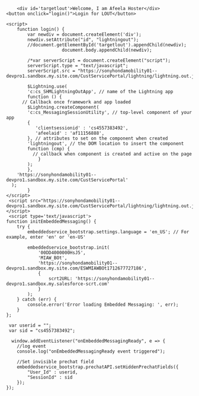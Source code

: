 <html lang="en">
  <head>
    <meta charset="utf-8" />
    <meta name="viewport" content="width=device-width, initial-scale=1" />
  </head>
  <body>
  
        <div id='targetlout'>Welcome, I am Afeela Hoster</div>
	<button onclick="login()">Login for LOUT</button>

    <script>
        function login() {
		    var newdiv = document.createElement('div');
			newdiv.setAttribute("id", "lightningout");		
			//document.getElementById('targetlout').appendChild(newdiv); 
                         document.body.appendChild(newdiv);   
			
			/*var serverScript = document.createElement("script");
			serverScript.type = "text/javascript";
			serverScript.src = "https://sonyhondamobility01--devpro1.sandbox.my.site.com/CustServicePortal/lightning/lightning.out.js";*/
			
			$Lightning.use(
			'c:cs_SHMLightningOutApp', // name of the Lightning app
			function () {
          // Callback once framework and app loaded
			$Lightning.createComponent(
            'c:cs_MessagingSessionUtility', // top-level component of your app
            {
               'clientsessionid' : 'cs4557383492',
               'afeelaid' : 'af11156888',
            }, // attributes to set on the component when created
            'lightningout', // the DOM location to insert the component
            function (cmp) {
              // callback when component is created and active on the page
				}
			);
			},
        'https://sonyhondamobility01--devpro1.sandbox.my.site.com/CustServicePortal'
      );
			}
    </script>
     <script src="https://sonyhondamobility01--devpro1.sandbox.my.site.com/CustServicePortal/lightning/lightning.out.js"></script>
     <script type='text/javascript'>
	function initEmbeddedMessaging() {
		try {
			embeddedservice_bootstrap.settings.language = 'en_US'; // For example, enter 'en' or 'en-US'
 
			embeddedservice_bootstrap.init(
				'00DD4000000HsJ5',
				'MIAW_BOt',
				'https://sonyhondamobility01--devpro1.sandbox.my.site.com/ESWMIAWBOt1712677727186',
				{
					scrt2URL: 'https://sonyhondamobility01--devpro1.sandbox.my.salesforce-scrt.com'
				}
			);
		} catch (err) {
			console.error('Error loading Embedded Messaging: ', err);
		}
	};
	
	 var userid = "";
     var sid = "cs4557383492";
	
	  window.addEventListener("onEmbeddedMessagingReady", e => {
        //log event
        console.log("onEmbeddedMessagingReady event triggered");
        
        //Set invisible prechat field
        embeddedservice_bootstrap.prechatAPI.setHiddenPrechatFields({
            "User_Id" : userid,
            "SessionId" : sid
        });
    });
	
</script>
<script type='text/javascript' src='https://sonyhondamobility01--devpro1.sandbox.my.site.com/ESWMIAWBOt1712677727186/assets/js/bootstrap.min.js' onload='initEmbeddedMessaging()'></script>
  </body>
</html>
